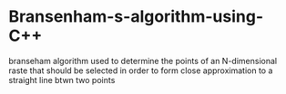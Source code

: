 # Bransenham-s-algorithm-using-C++
branseham algorithm used to determine the points of an N-dimensional raste that should be selected in order to form close approximation to a straight line btwn two points
